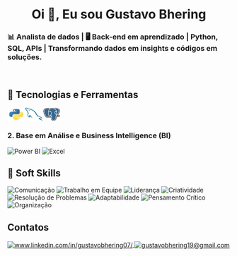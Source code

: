 <h1 align="center">Oi 👋, Eu sou Gustavo Bhering</h1>

### 📊 Analista de dados | 🖥 Back-end em aprendizado | Python, SQL, APIs | Transformando dados em insights e códigos em soluções.

<br>

## 🚀 Tecnologias e Ferramentas

 <img align="center" alt="Gustavo-Python" height="30" width="40" src="https://raw.githubusercontent.com/devicons/devicon/master/icons/python/python-original.svg"><img align="center" alt="SQL" height="30" width="40" src="https://raw.githubusercontent.com/devicons/devicon/master/icons/mysql/mysql-original.svg"><img align="center" alt="PostgreSQL" height="30" width="40" src="https://raw.githubusercontent.com/devicons/devicon/master/icons/postgresql/postgresql-original.svg">



### 2. Base em Análise e Business Intelligence (BI)
![Power BI](https://img.shields.io/badge/Power_BI-F2C811?style=for-the-badge&logo=power-bi&logoColor=black) 
![Excel](https://img.shields.io/badge/Microsoft_Excel-217346?style=for-the-badge&logo=microsoft-excel&logoColor=white)

## 💼 Soft Skills
![Comunicação](https://img.shields.io/badge/Comunica%C3%A7%C3%A3o-4CAF50?style=for-the-badge&logo=communication&logoColor=white)
![Trabalho em Equipe](https://img.shields.io/badge/Trabalho%20em%20Equipe-2196F3?style=for-the-badge&logo=teamwork&logoColor=white)
![Liderança](https://img.shields.io/badge/Liderança-F44336?style=for-the-badge&logo=leadership&logoColor=white)
![Criatividade](https://img.shields.io/badge/Criatividade-9C27B0?style=for-the-badge&logo=creative-commons&logoColor=white)
![Resolução de Problemas](https://img.shields.io/badge/Resolução%20de%20Problemas-FF9800?style=for-the-badge&logo=problem-solving&logoColor=white)
![Adaptabilidade](https://img.shields.io/badge/Adaptabilidade-00BCD4?style=for-the-badge&logo=flexibility&logoColor=white)
![Pensamento Crítico](https://img.shields.io/badge/Pensamento%20Crítico-795548?style=for-the-badge&logo=critical-)
![Organização](https://img.shields.io/badge/Organização-3F51B5?style=for-the-badge&logo=productivity&logoColor=white)

## Contatos
<a href="https://www.linkedin.com/company/dm-hub-digital" target="blank"><img align="center" src="https://raw.githubusercontent.com/rahuldkjain/github-profile-readme-generator/master/src/images/icons/Social/linked-in-alt.svg" alt="www.linkedin.com/in/gustavobhering07/" height="30" width="40" />
<a href="mailto:gustavobhering19@gmail.com" target="_blank"><img align="center" src="https://img.shields.io/badge/Gmail-D14836?style=for-the-badge&logo=gmail&logoColor=white" alt="gustavobhering19@gmail.com" height="30" /></a>

